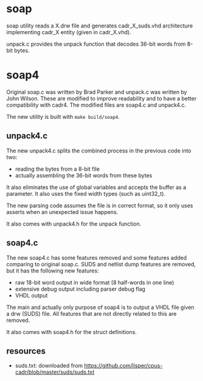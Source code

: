 
# soap

soap utility reads a X.drw file and generates cadr_X_suds.vhd architecture implementing cadr_X entity (given in cadr_X.vhd).

unpack.c provides the unpack function that decodes 36-bit words from 8-bit bytes.

# soap4

Original soap.c was written by Brad Parker and unpack.c was written by John Wilson. These are modified to improve readability and to have a better compatibility with cadr4. The modified files are soap4.c and unpack4.c.

The new utility is built with `make build/soap4`.

## unpack4.c 

The new unpack4.c splits the combined process in the previous code into two:

- reading the bytes from a 8-bit file
- actually assembling the 36-bit words from these bytes

It also eliminates the use of global variables and accepts the buffer as a parameter. It also uses the fixed width types (such as uint32_t).

The new parsing code assumes the file is in correct format, so it only uses asserts when an unexpected issue happens.

It also comes with unpack4.h for the unpack function.

## soap4.c

The new soap4.c has some features removed and some features added comparing to original soap.c. SUDS and netlist dump features are removed, but it has the following new features:

- raw 18-bit word output in wide format (8 half-words in one line)
- extensive debug output including parser debug flag
- VHDL output

The main and actually only purpose of soap4 is to output a VHDL file given a drw (SUDS) file. All features that are not directly related to this are removed.

It also comes with soap4.h for the struct definitions.

## resources

- suds.txt: downloaded from https://github.com/lisper/cpus-cadr/blob/master/suds/suds.txt